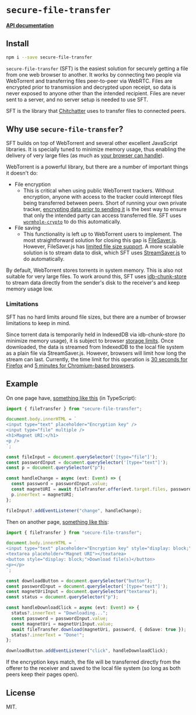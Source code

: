 # `secure-file-transfer`

[**API documentation**](https://jeremyckahn.github.io/secure-file-transfer/)

## Install

```sh
npm i --save secure-file-transfer
```

`secure-file-transfer` (SFT) is the easiest solution for securely getting a file from one web browser to another. It works by connecting two people via WebTorrent and transferring files peer-to-peer via WebRTC. Files are encrypted prior to transmission and decrypted upon receipt, so data is never exposed to anyone other than the intended recipient. Files are never sent to a server, and no server setup is needed to use SFT.

SFT is the library that [Chitchatter](https://chitchatter.im/) uses to transfer files to connected peers.

## Why use `secure-file-transfer`?

SFT builds on top of WebTorrent and several other excellent JavaScript libraries. It is specially tuned to minimize memory usage, thus enabling the delivery of very large files (as much as [your browser can handle](#limitations)).

WebTorrent is a powerful library, but there are a number of important things it doesn't do:

  - File encryption
    - This is critical when using public WebTorrent trackers. Without encryption, anyone with access to the tracker could intercept files being transferred between peers. Short of running your own private tracker, [encrypting data prior to sending it](https://github.com/webtorrent/webtorrent/issues/386#issuecomment-125379219) is the best way to ensure that only the intended party can access transferred file. SFT uses [`wormhole-crypto`](https://github.com/SocketDev/wormhole-crypto) to do this automatically.
  - File saving
    - This functionality is left up to WebTorrent users to implement. The most straightforward solution for closing this gap is [FileSaver.js](https://github.com/eligrey/FileSaver.js/). However, FileSaver.js has [limited file size support](https://github.com/eligrey/FileSaver.js/#supported-browsers). A more scalable solution is to stream data to disk, which SFT uses [StreamSaver.js](https://github.com/jimmywarting/StreamSaver.js) to do automatically.

By default, WebTorrent stores torrents in system memory. This is also not suitable for very large files. To work around this, SFT uses [idb-chunk-store](https://github.com/SocketDev/idb-chunk-store) to stream data directly from the sender's disk to the receiver's and keep memory usage low.

### Limitations

SFT has no hard limits around file sizes, but there are a number of browser limitations to keep in mind.

Since torrent data is temporarily held in IndexedDB via idb-chunk-store (to minimize memory usage), it is subject to browser [storage limits](https://developer.mozilla.org/en-US/docs/Web/API/IndexedDB_API/Browser_storage_limits_and_eviction_criteria#storage_limits). Once downloaded, the data is streamed from IndexedDB to the local file system as a plain file via StreamSaver.js. However, browsers will limit how long the stream can last. Currently, the time limit for this operation is [30 seconds for Firefox](https://github.com/jimmywarting/StreamSaver.js/issues/292) and [5 minutes for Chromium-based browsers](https://github.com/jimmywarting/StreamSaver.js#best-practice).

## Example

On one page have, [something like this](https://codesandbox.io/s/secure-file-transfer-offer-hhovi4?file=/src/index.ts) (in TypeScript):

```ts
import { fileTransfer } from "secure-file-transfer";

document.body.innerHTML = `
<input type="text" placeholder="Encryption key" />
<input type="file" multiple />
<h1>Magnet URI:</h1>
<p />
`;

const fileInput = document.querySelector('[type="file"]');
const passwordInput = document.querySelector('[type="text"]');
const p = document.querySelector("p");

const handleChange = async (evt: Event) => {
  const password = passwordInput.value;
  const magnetURI = await fileTransfer.offer(evt.target.files, password);
  p.innerText = magnetURI;
};

fileInput?.addEventListener("change", handleChange);
```

Then on another page, [something like this](https://codesandbox.io/s/secure-file-transfer-receive-5fsweg?file=/src/index.ts):

```ts
import { fileTransfer } from "secure-file-transfer";

document.body.innerHTML = `
<input type="text" placeholder="Encryption key" style="display: block;" />
<textarea placeholder="Magnet URI"></textarea>
<button style="display: block;">Download file(s)</button>
<p></p>
`;

const downloadButton = document.querySelector("button");
const passwordInput = document.querySelector('[type="text"]');
const magnetUriInput = document.querySelector("textarea");
const status = document.querySelector("p");

const handleDownloadClick = async (evt: Event) => {
  status?.innerText = "Downloading...";
  const password = passwordInput.value;
  const magnetUri = magnetUriInput.value;
  await fileTransfer.download(magnetUri, password, { doSave: true });
  status?.innerText = "Done!";
};

downloadButton.addEventListener("click", handleDownloadClick);
```

If the encryption keys match, the file will be transferred directly from the offerer to the receiver and saved to the local file system (so long as both peers keep their pages open).

## License

MIT.
